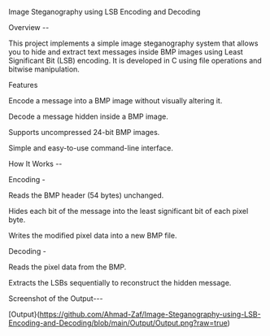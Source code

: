 Image Steganography using LSB Encoding and Decoding

Overview --

This project implements a simple image steganography system that allows you to hide and extract text messages inside BMP images using Least Significant Bit (LSB) encoding. It is developed in C using file operations and bitwise manipulation.

Features

Encode a message into a BMP image without visually altering it.

Decode a message hidden inside a BMP image.

Supports uncompressed 24-bit BMP images.

Simple and easy-to-use command-line interface.

How It Works --

Encoding -

Reads the BMP header (54 bytes) unchanged.

Hides each bit of the message into the least significant bit of each pixel byte.

Writes the modified pixel data into a new BMP file.

Decoding -

Reads the pixel data from the BMP.

Extracts the LSBs sequentially to reconstruct the hidden message.


Screenshot of the Output---

[Output}(https://github.com/Ahmad-Zaf/Image-Steganography-using-LSB-Encoding-and-Decoding/blob/main/Output/Output.png?raw=true)
